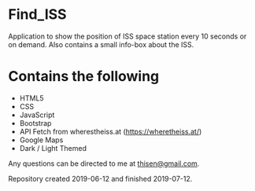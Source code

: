 # Find_ISS
Application to show the position of ISS space station every 10 seconds or on demand. Also contains a small info-box about the ISS.

# Contains the following
* HTML5
* CSS
* JavaScript
* Bootstrap
* API Fetch from wherestheiss.at (https://wheretheiss.at/)
* Google Maps
* Dark / Light Themed

Any questions can be directed to me at thisen@gmail.com.

Repository created 2019-06-12 and finished 2019-07-12.
